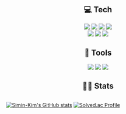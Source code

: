 <div align="center">
  
<!-- ![header](https://capsule-render.vercel.app/api?type=Waving&color=gradient&text=Welcome%20to%20Simin-Kim's%20GitHub&height=200&fontSize=50&fontColor=fff&fontAlignY=40)
 -->
## 💻 Tech
<a href=""><img src="https://img.shields.io/badge/-HTML5-E34F26?style=flat-square&logo=HTML5&logoColor=white"/></a>
<a href=""><img src="https://img.shields.io/badge/-CSS3-1572B6?style=flat-square&logo=CSS3&logoColor=white"/></a>
<a href=""><img src="https://img.shields.io/badge/-JavaScript-F7DF1E?style=flat-square&logo=JavaScript&logoColor=white"/></a>
<a href=""><img src="https://img.shields.io/badge/-TypeScript-3178C6?style=flat-square&logo=TypeScript&logoColor=white"/></a>
<br>
<a href=""><img src="https://img.shields.io/badge/-React-61DAFB?style=flat-square&logo=React&logoColor=white"/></a>
<a href=""><img src="https://img.shields.io/badge/-Redux-764ABC?style=flat-square&logo=Redux&logoColor=white"/></a>
<a href=""><img src="https://img.shields.io/badge/Styled Components-DB7093?style=flat-square&logo=styled-components&logoColor=white"/></a>
  
## 🧰 Tools
<a href=""><img src="https://img.shields.io/badge/-Visual Studio Code-007ACC?style=flat-square&logo=Visual Studio Code&logoColor=white"/></a>
<a href=""><img src="https://img.shields.io/badge/-Figma-F24E1E?style=flat-square&logo=Figma&logoColor=white"/></a>
<a href=""><img src="https://img.shields.io/badge/-GitKraken-179287?style=flat-square&logo=GitKraken&logoColor=white"/></a>

## 👨‍💻 Stats
<div style="display: flex; flex-direction: row;">
  
[![Simin-Kim's GitHub stats](https://github-readme-stats-sigma-five.vercel.app/api?username=Simin-Kim&show_icons=true&theme=gruvbox)](https://github.com/Simin-Kim/github-readme-stats)
[![Solved.ac Profile](http://mazassumnida.wtf/api/v2/generate_badge?boj=citizen9616)](https://solved.ac/citizen9616)
  
</div>
